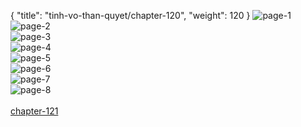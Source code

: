 { "title": "tinh-vo-than-quyet/chapter-120", "weight": 120 }
<img src="tinh-vo-than-quyet_0120_01-52818548adefb9b2b519511eefe33d78.webp" alt="page-1" origin="http://1.bp.blogspot.com/-Xhy_2XGQfiQ/WoFrahm1IFI/AAAAAAAAH34/L7u-OchIqMQk6LW3WhclbVXBW00NLzpQgCLcBGAs/s1600/0001.jpg?imgmax=0"><br/>
<img src="tinh-vo-than-quyet_0120_02-d0f15d185f747273807428c73f235408.webp" alt="page-2" origin="http://1.bp.blogspot.com/-hVVKZ7XIXQI/WoFralNm-gI/AAAAAAAAH30/5S0X8Wzk1H4F9aZPt8pTX7oV12uM30l1QCLcBGAs/s1600/0002.jpg?imgmax=0"><br/>
<img src="tinh-vo-than-quyet_0120_03-5d3aad654dee877e9a391a82a55a062b.webp" alt="page-3" origin="http://1.bp.blogspot.com/-hm85dqGaggo/WoFra-bcDcI/AAAAAAAAH38/0aMUBj_IB9sLpdfP2ltt616LJgZ9MRFzgCLcBGAs/s1600/0003.jpg?imgmax=0"><br/>
<img src="tinh-vo-than-quyet_0120_04-a303413d499e18a5a5ff705ea3cb7c38.webp" alt="page-4" origin="http://1.bp.blogspot.com/-n4_uNSgyEec/WoFrdqDuDwI/AAAAAAAAH4A/KMGfNXd5xfgFNg6Y_87rIzAUpv2mGrotQCLcBGAs/s1600/0004.jpg?imgmax=0"><br/>
<img src="tinh-vo-than-quyet_0120_05-3f5b9e511cc02711485963e36bf6821d.webp" alt="page-5" origin="http://1.bp.blogspot.com/-oYYeSDP3Sw8/WoFrd78Sb3I/AAAAAAAAH4I/gheHmaOTGmw9v56TOE_70mG51NfY8GaXwCLcBGAs/s1600/0005.jpg?imgmax=0"><br/>
<img src="tinh-vo-than-quyet_0120_06-c801fd53ecbd07a0fd39d1edb8632a1e.webp" alt="page-6" origin="http://1.bp.blogspot.com/-mfbr4r6RNnk/WoFrd6nW1lI/AAAAAAAAH4E/lUDPcq-kONMcY07MSW0cjMuAjOtlrYGKACLcBGAs/s1600/0006.jpg?imgmax=0"><br/>
<img src="tinh-vo-than-quyet_0120_07-b03b0d5fbdca1686f3fa99aeadbe15bb.webp" alt="page-7" origin="http://1.bp.blogspot.com/-NzMKqSi9KVg/WoFrfXQjI_I/AAAAAAAAH4M/pU160f6hAkUkh8eRCrQuE3AoaB0_-ZLLgCLcBGAs/s1600/0007.jpg?imgmax=0"><br/>
<img src="tinh-vo-than-quyet_0120_08-45617a59d9f24eac84245690105446eb.webp" alt="page-8" origin="http://1.bp.blogspot.com/-SJZOQaKrIU8/WoFrgNKoI3I/AAAAAAAAH4Q/SJgbh7j5H4Ud06R-DDPvLv1p9yfpX0jhgCLcBGAs/s1600/0008.jpg?imgmax=0"><br/>
<br/><a class="nextchap" href="/tinh-vo-than-quyet/chapter-121">chapter-121</a>
